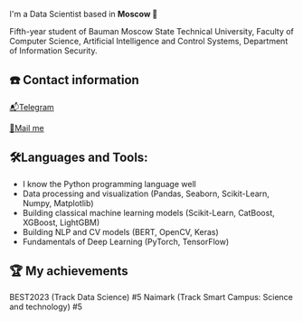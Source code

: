 I'm a Data Scientist based in **Moscow 🌆**

Fifth-year student of Bauman Moscow State Technical University, Faculty of Computer Science, Artificial Intelligence and Control Systems, Department of Information Security.

## ☎️ Contact information
[📬Telegram](https://t.me/usernamess)

[📧Mail me](mailto:i@sluysar.ru)

## 🛠Languages and Tools:
- I know the Python programming language well
- Data processing and visualization (Pandas, Seaborn, Scikit-Learn, Numpy, Matplotlib)
- Building classical machine learning models (Scikit-Learn, CatBoost, XGBoost, LightGBM)
- Building NLP and CV models (BERT, OpenCV, Keras)
- Fundamentals of Deep Learning (PyTorch, TensorFlow)

## 🏆 My achievements
BEST2023 (Track Data Science) #5
Naimark (Track Smart Campus: Science and  technology) #5
